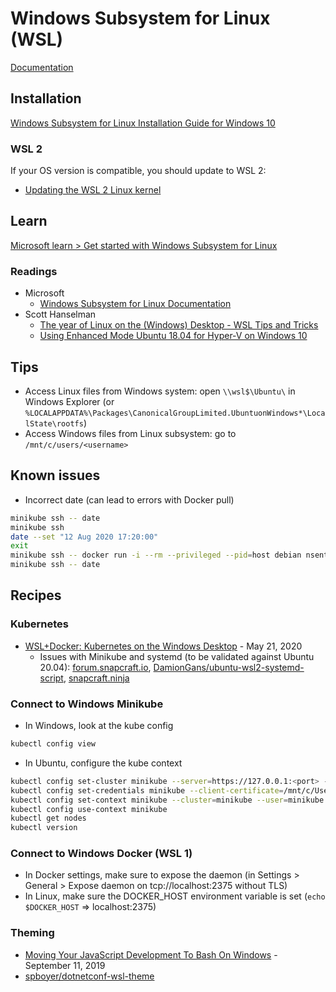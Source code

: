# Windows Subsystem for Linux (WSL)

[Documentation](https://docs.microsoft.com/en-us/windows/wsl/)

## Installation

[Windows Subsystem for Linux Installation Guide for Windows 10](https://docs.microsoft.com/en-us/windows/wsl/install-win10)

### WSL 2

If your OS version is compatible, you should update to WSL 2:

- [Updating the WSL 2 Linux kernel](https://docs.microsoft.com/en-us/windows/wsl/wsl2-kernel)

## Learn

[Microsoft learn > Get started with Windows Subsystem for Linux](https://docs.microsoft.com/en-us/learn/modules/get-started-with-windows-subsystem-for-linux/)

### Readings

- Microsoft
  - [Windows Subsystem for Linux Documentation](https://docs.microsoft.com/en-us/windows/wsl/about)
- Scott Hanselman
  - [The year of Linux on the (Windows) Desktop - WSL Tips and Tricks](https://www.hanselman.com/blog/TheYearOfLinuxOnTheWindowsDesktopWSLTipsAndTricks.aspx)
  - [Using Enhanced Mode Ubuntu 18.04 for Hyper-V on Windows 10](https://www.hanselman.com/blog/UsingEnhancedModeUbuntu1804ForHyperVOnWindows10.aspx)

## Tips

- Access Linux files from Windows system: open `\\wsl$\Ubuntu\` in Windows Explorer (or `%LOCALAPPDATA%\Packages\CanonicalGroupLimited.UbuntuonWindows*\LocalState\rootfs`)
- Access Windows files from Linux subsystem: go to `/mnt/c/users/<username>`

## Known issues

- Incorrect date (can lead to errors with Docker pull)

```bash
minikube ssh -- date
minikube ssh
date --set "12 Aug 2020 17:20:00"
exit
minikube ssh -- docker run -i --rm --privileged --pid=host debian nsenter -t 1 -m -u -n -i date -u $(date -u +%m%d%H%M%Y)
minikube ssh -- date
```

## Recipes

### Kubernetes

- [WSL+Docker: Kubernetes on the Windows Desktop](https://kubernetes.io/blog/2020/05/21/wsl-docker-kubernetes-on-the-windows-desktop/) - May 21, 2020
  - Issues with Minikube and systemd (to be validated against Ubuntu 20.04): [forum.snapcraft.io](https://forum.snapcraft.io/t/running-snaps-on-wsl2-insiders-only-for-now/13033/39), [DamionGans/ubuntu-wsl2-systemd-script](https://github.com/DamionGans/ubuntu-wsl2-systemd-script), [snapcraft.ninja](https://snapcraft.ninja/2020/08/06/starting-systemd-in-wsl-when-you-login-to-windows-youll-be-astounded-by-the-speed-improvement/)
  
### Connect to Windows Minikube

- In Windows, look at the kube config

```bash
kubectl config view
```

- In Ubuntu, configure the kube context

```bash
kubectl config set-cluster minikube --server=https://127.0.0.1:<port> --certificate-authority=/mnt/c/Users/<username>/.minikube/ca.crt
kubectl config set-credentials minikube --client-certificate=/mnt/c/Users/<username>/.minikube/profiles/minikube/client.crt --client-key=/mnt/c/Users/<username>/.minikube/profiles/minikube/client.key
kubectl config set-context minikube --cluster=minikube --user=minikube
kubectl config use-context minikube
kubectl get nodes
kubectl version
```

### Connect to Windows Docker (WSL 1)

- In Docker settings, make sure to expose the daemon (in Settings > General > Expose daemon on tcp://localhost:2375 without TLS)
- In Linux, make sure the DOCKER_HOST environment variable is set (`echo $DOCKER_HOST` => localhost:2375)

### Theming

- [Moving Your JavaScript Development To Bash On Windows](https://www.smashingmagazine.com/2019/09/moving-javascript-development-bash-windows/) - September 11, 2019
- [spboyer/dotnetconf-wsl-theme](https://github.com/spboyer/dotnetconf-wsl-theme)
